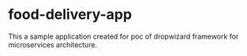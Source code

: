# food-delivery-app

This a sample application created for poc of dropwizard framework for microservices architecture.
